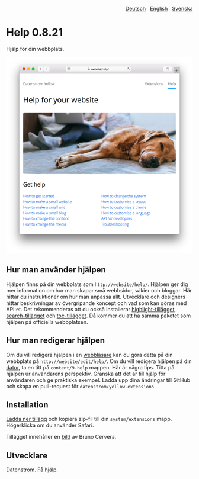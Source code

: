 <p align="right"><a href="README-de.md">Deutsch</a> &nbsp; <a href="README.md">English</a> &nbsp; <a href="README-sv.md">Svenska</a></p>

# Help 0.8.21

Hjälp för din webbplats.

<p align="center"><img src="help-screenshot.png?raw=true" alt="Skärmdump"></p>

## Hur man använder hjälpen

Hjälpen finns på din webbplats som `http://website/help/`. Hjälpen ger dig mer information om hur man skapar små webbsidor, wikier och bloggar. Här hittar du instruktioner om hur man anpassa allt. Utvecklare och designers hittar beskrivningar av övergripande koncept och vad som kan göras med API:et. Det rekommenderas att du också installerar [highlight-tillägget](https://github.com/annaesvensson/yellow-highlight/tree/main/README-sv.md), [search-tillägget](https://github.com/annaesvensson/yellow-search/tree/main/README-sv.md) och [toc-tillägget](https://github.com/annaesvensson/yellow-toc/tree/main/README-sv.md). Då kommer du att ha samma paketet som hjälpen på officiella webbplatsen. 

## Hur man redigerar hjälpen

Om du vill redigera hjälpen i en [webbläsare](https://github.com/annaesvensson/yellow-edit/tree/main/README-sv.md) kan du göra detta på din webbplats på `http://website/edit/help/`. Om du vill redigera hjälpen på din [dator](https://github.com/annaesvensson/yellow-core/tree/main/README-sv.md), ta en titt på `content/9-help` mappen. Här är några tips. Titta på hjälpen ur användarens perspektiv. Granska att det är till hjälp för användaren och ge praktiska exempel. Ladda upp dina ändringar till GitHub och skapa en pull-request för `datenstrom/yellow-extensions`.

## Installation

[Ladda ner tillägg](https://github.com/annaesvensson/yellow-help/archive/main.zip) och kopiera zip-fil till din `system/extensions` mapp. Högerklicka om du använder Safari.

Tillägget innehåller en [bild](https://unsplash.com/photos/azsk_6IMT3I) av Bruno Cervera.

## Utvecklare

Datenstrom. [Få hjälp](https://datenstrom.se/sv/yellow/help/).
